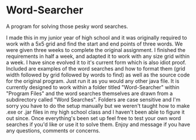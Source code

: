 Word-Searcher
=============

A program for solving those pesky word searches.


I made this in my junior year of high school and it was originally required to work with a 5x5 grid and find the start and end 
points of three words. We were given three weeks to complete the original assignment. I finished the requirements in half a week,
and adapted it to work with any size grid within a week. I have since evolved it to it's current form which is also idiot proof.
Included are examples of the word searches and how to format them (grid width followed by grid followed by words to find) as well
as the source code for the original program. Just run it as you would any other java file. It is currently designed to work within
a folder titled "Word-Searcher" within "Program Files" and the word searches themselves are drawn from a subdirectory called 
"Word Searches". Folders are case sensitive and I'm sorry you have to do the setup manually but we weren't taught how to make
.exe or .jar files in my high school class and I haven't been able to figure it out since. Once everything's been set up feel 
free to test your own word searches if you'd like or use it to solve them. Enjoy and message if you have any questions, comments
or concerns.
